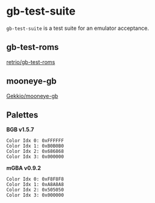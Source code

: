 # gb-test-suite

`gb-test-suite` is a test suite for an emulator acceptance.

## gb-test-roms

[retrio/gb-test-roms](https://github.com/retrio/gb-test-roms/tree/c240dd7d700e5c0b00a7bbba52b53e4ee67b5f15)

## mooneye-gb

[Gekkio/mooneye-gb](https://github.com/Gekkio/mooneye-gb/tree/2d52008228557f9e713545e702d5b7aa233d09bb)

## Palettes

**BGB v1.5.7**

```
Color Idx 0: 0xFFFFFF
Color Idx 1: 0xB0B0B0
Color Idx 2: 0x686868
Color Idx 3: 0x000000
```

**mGBA v0.9.2**

```
Color Idx 0: 0xF8F8F8
Color Idx 1: 0xA8A8A8
Color Idx 2: 0x505050
Color Idx 3: 0x000000
```
